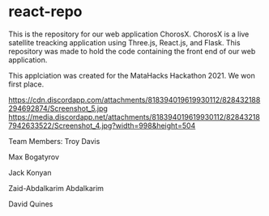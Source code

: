 # react-repo
This is the repository for our web application ChorosX. ChorosX is a live satellite treacking application using Three.js, React.js, and Flask. This repository was made to hold the code containing the front end of our web application. 

This applciation was created for the MataHacks Hackathon 2021. We won first place. 


https://cdn.discordapp.com/attachments/818394019619930112/828432188294692874/Screenshot_5.jpg
https://media.discordapp.net/attachments/818394019619930112/828432187942633522/Screenshot_4.jpg?width=998&height=504

Team Members:
Troy Davis

Max Bogatyrov

Jack Konyan

Zaid-Abdalkarim Abdalkarim

David Quines  
